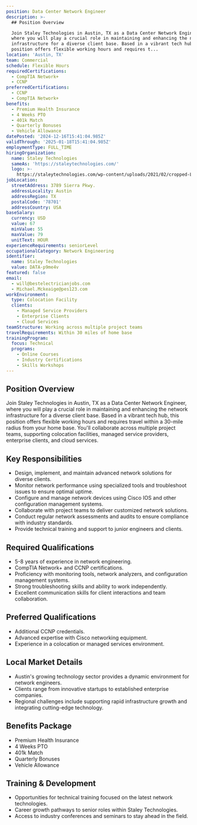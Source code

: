 ```yaml
---
position: Data Center Network Engineer
description: >-
  ## Position Overview

  Join Staley Technologies in Austin, TX as a Data Center Network Engineer,
  where you will play a crucial role in maintaining and enhancing the network
  infrastructure for a diverse client base. Based in a vibrant tech hub, this
  position offers flexible working hours and requires t...
location: 'Austin, TX'
team: Commercial
schedule: Flexible Hours
requiredCertifications:
  - CompTIA Network+
  - CCNP
preferredCertifications:
  - CCNP
  - CompTIA Network+
benefits:
  - Premium Health Insurance
  - 4 Weeks PTO
  - 401k Match
  - Quarterly Bonuses
  - Vehicle Allowance
datePosted: '2024-12-16T15:41:04.985Z'
validThrough: '2025-01-18T15:41:04.985Z'
employmentType: FULL_TIME
hiringOrganization:
  name: Staley Technologies
  sameAs: 'https://staleytechnologies.com/'
  logo: >-
    https://staleytechnologies.com/wp-content/uploads/2021/02/cropped-Logo_StaleyTechnologies.png
jobLocation:
  streetAddress: 3789 Sierra Pkwy.
  addressLocality: Austin
  addressRegion: TX
  postalCode: '78701'
  addressCountry: USA
baseSalary:
  currency: USD
  value: 67
  minValue: 55
  maxValue: 79
  unitText: HOUR
experienceRequirements: seniorLevel
occupationalCategory: Network Engineering
identifier:
  name: Staley Technologies
  value: DATA-p9me4v
featured: false
email:
  - will@bestelectricianjobs.com
  - Michael.Mckeaige@pes123.com
workEnvironment:
  type: Colocation Facility
  clients:
    - Managed Service Providers
    - Enterprise Clients
    - Cloud Services
teamStructure: Working across multiple project teams
travelRequirements: Within 30 miles of home base
trainingProgram:
  focus: Technical
  programs:
    - Online Courses
    - Industry Certifications
    - Skills Workshops
---
```




## Position Overview
Join Staley Technologies in Austin, TX as a Data Center Network Engineer, where you will play a crucial role in maintaining and enhancing the network infrastructure for a diverse client base. Based in a vibrant tech hub, this position offers flexible working hours and requires travel within a 30-mile radius from your home base. You'll collaborate across multiple project teams, supporting colocation facilities, managed service providers, enterprise clients, and cloud services.

## Key Responsibilities
- Design, implement, and maintain advanced network solutions for diverse clients.
- Monitor network performance using specialized tools and troubleshoot issues to ensure optimal uptime.
- Configure and manage network devices using Cisco IOS and other configuration management systems.
- Collaborate with project teams to deliver customized network solutions.
- Conduct regular network assessments and audits to ensure compliance with industry standards.
- Provide technical training and support to junior engineers and clients.

## Required Qualifications
- 5-8 years of experience in network engineering.
- CompTIA Network+ and CCNP certifications.
- Proficiency with monitoring tools, network analyzers, and configuration management systems.
- Strong troubleshooting skills and ability to work independently.
- Excellent communication skills for client interactions and team collaboration.

## Preferred Qualifications
- Additional CCNP credentials.
- Advanced expertise with Cisco networking equipment.
- Experience in a colocation or managed services environment.

## Local Market Details
- Austin's growing technology sector provides a dynamic environment for network engineers.
- Clients range from innovative startups to established enterprise companies.
- Regional challenges include supporting rapid infrastructure growth and integrating cutting-edge technology.

## Benefits Package
- Premium Health Insurance
- 4 Weeks PTO
- 401k Match
- Quarterly Bonuses
- Vehicle Allowance

## Training & Development
- Opportunities for technical training focused on the latest network technologies.
- Career growth pathways to senior roles within Staley Technologies.
- Access to industry conferences and seminars to stay ahead in the field.